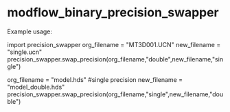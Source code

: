 # modflow_binary_precision_swapper

Example usage:

import precision_swapper
org_filename = "MT3D001.UCN"
new_filename = "single.ucn"
precision_swapper.swap_precision(org_filename,"double",new_filename,"single")

org_filename = "model.hds" #single  precision
new_filename = "model_double.hds"
precision_swapper.swap_precision(org_filename,"single",new_filename,"double")

